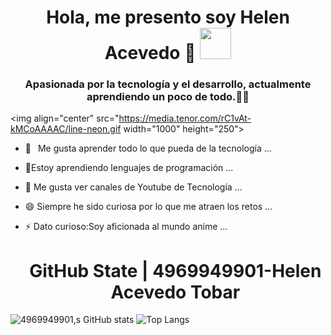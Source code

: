 <h1 align ="center"> Hola, me presento soy Helen Acevedo 👋 <img src="https://i.pinimg.com/originals/80/7b/5c/807b5c4b02e765bb4930b7c66662ef4b.gif" width="50"></h1>
<h3 align="center"> Apasionada por la tecnología y el desarrollo, actualmente aprendiendo un poco de todo.👨‍💻</h3>


<img align="center" src="https://media.tenor.com/rC1vAt-kMCoAAAAC/line-neon.gif width="1000" height="250">

- 🔭 &ensp;Me gusta aprender todo lo que pueda de la tecnología ...
- 🌱Estoy aprendiendo lenguajes de programación ...
- 👯 Me gusta ver canales de Youtube  de Tecnología ...
- 😄 Siempre he sido curiosa por lo que me atraen los retos ...
- ⚡ Dato curioso:Soy aficionada al mundo anime ...

     <h1 align="center">
    GitHub State | 4969949901-Helen Acevedo Tobar
    </h1>
![4969949901,s GitHub stats](https://github-readme-stats.vercel.app/api?username=4969949901&theme=-yellow&show_icons=true)
![Top Langs](https://github-readme-stats.vercel.app/api/top-langs/?username=4969949901&theme=galexy-yellow&layout=compact)
